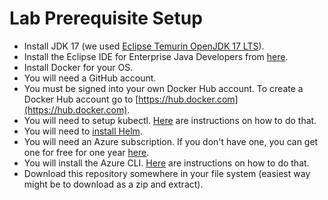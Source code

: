 # Lab Prerequisite Setup

* Install JDK 17 (we used [Eclipse Temurin OpenJDK 17 LTS](https://adoptium.net/?variant=openjdk17)).
* Install the Eclipse IDE for Enterprise Java Developers from [here](https://www.eclipse.org/downloads/packages/).
* Install Docker for your OS.
* You will need a GitHub account.
* You must be signed into your own Docker Hub account. To create a Docker Hub account go to [https://hub.docker.com](https://hub.docker.com).
* You will need to setup kubectl. [Here](https://kubernetes.io/docs/tasks/tools/install-kubectl/) are instructions on how to do that.
* You will need to [install Helm](https://helm.sh/docs/intro/install/).
* You will need an Azure subscription. If you don't have one, you can get one for free for one year [here](https://azure.microsoft.com/en-us/free).
* You will install the Azure CLI. [Here](https://docs.microsoft.com/en-us/cli/azure/install-azure-cli?view=azure-cli-latest) are instructions on how to do that.
* Download this repository somewhere in your file system (easiest way might be to download as a zip and extract).
